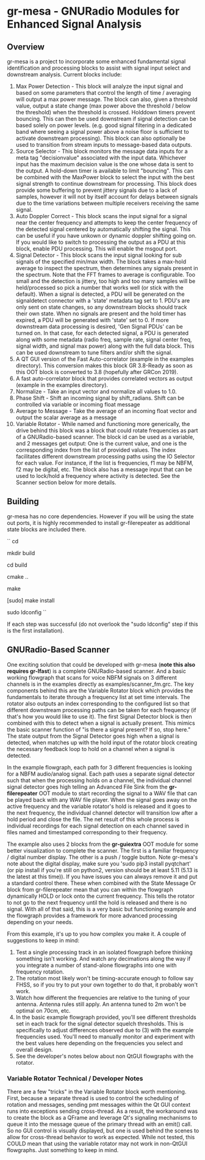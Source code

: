 # gr-mesa - GNURadio Modules for Enhanced Signal Analysis

## Overview
gr-mesa is a project to incorporate some enhanced fundamental signal identification and processing blocks to assist with signal input select and downstream analysis.  Current blocks include:


1. Max Power Detection - This block will analyze the input signal and based on some parameters that control the length of time / averaging will output a max power message.  The block can also, given a threshold value, output a state change (max power above the threshold / below the threshold) when the threshold is crossed.  Holddown timers prevent bouncing.  This can then be used downstream if signal detection can be based solely on power levels.  (e.g. good signal filtering in a dedicated band where seeing a signal power above a noise floor is sufficient to activate downstream processing).  This block can also optionally be used to transition from stream inputs to message-based data outputs.
2. Source Selector - This block monitors the message data inputs for a meta tag "decisionvalue" associated with the input data.  Whichever input has the maximum decision value is the one whose data is sent to the output.  A hold-down timer is available to limit "bouncing".  This can be combined with the MaxPower block to select the input with the best signal strength to continue downstream for processing.  This block does provide some buffering to prevent jittery signals due to a lack of samples, however it will not by itself account for delays between signals due to the time variations between multiple receivers receiving the same signal.
3. Auto Doppler Correct - This block scans the input signal for a signal near the center frequency and attempts to keep the center frequency of the detected signal centered by automatically shifting the signal.  This can be useful if you have unkown or dynamic doppler shifting going on.  If you would like to switch to processing the output as a PDU at this block, enable PDU processing.  This will enable the msgout port.  
4. Signal Detector - This block scans the input signal looking for sub signals of the specified min/max width.  The block takes a max-hold average to inspect the spectrum, then determines any signals present in the spectrum.  Note that the FFT frames to average is configurable.  Too small and the detection is jittery, too high and too many samples will be held/processed so pick a number that works well (or stick with the default).  When a signal is detected, a PDU will be generated on the signaldetect connector with a 'state' metadata tag set to 1.  PDU's are only sent on state changes, so any downstream blocks should track their own state.  When no signals are present and the hold timer has expired, a PDU will be generated with 'state' set to 0.  If more downstream data processing is desired, 'Gen Signal PDUs' can be turned on.  In that case, for each detected signal, a PDU is generated along with some metadata (radio freq, sample rate, signal center freq, signal width, and signal max power) along with the full data block.  This can be used downstream to tune filters and/or shift the signal.  
5. A QT GUI version of the Fast Auto-correlator (example in the examples directory).  This conversion makes this block GR 3.8-Ready as soon as this OOT block is converted to 3.8 (hopefully after GRCon 2019).
6. A fast auto-correlator block that provides correlated vectors as output (example in the examples directory).
7. Normalize - Take an input vector and normalize all values to 1.0.
8. Phase Shift - Shift an incoming signal by shift_radians.  Shift can be controlled via variable or incoming float message
9. Average to Message - Take the average of an incoming float vector and output the scalar average as a message
10. Variable Rotator - While named and functioning more generically, the drive behind this block was a block that could rotate frequencies as part of a GNURadio-based scanner.  The block id can be used as a variable, and 2 messages get output: One is the current value, and one is the corresponding index from the list of provided values.  The index facilitates different downstream processing paths using the IO Selector for each value.  For instance, if the list is frequencies, f1 may be NBFM, f2 may be digital, etc.  The block also has a message input that can be used to lock/hold a frequency where activity is detected.  See the Scanner section below for more details.

## Building
gr-mesa has no core dependencies.  However if you will be using the state out ports, it is highly recommended to install gr-filerepeater as additional state blocks are included there.

``
cd <clone directory>

mkdir build

cd build

cmake ..

make

[sudo] make install

sudo ldconfig
``

If each step was successful (do not overlook the "sudo ldconfig" step if this is the first installation).

## GNURadio-Based Scanner
One exciting solution that could be developed with gr-mesa (**note this also requires gr-lfast**) is a complete GNURadio-based scanner.  And a basic working flowgraph that scans for voice NBFM signals on 3 different channels is in the examples directly as examples/scanner_fm.grc.  The key components behind this are the Variable Rotator block which provides the fundamentals to iterate through a frequency list at set time intervals.  The rotator also outputs an index corresponding to the configured list so that different downstream processing paths can be taken for each frequency (if that's how you would like to use it).  The first Signal Detector block is then combined with this to detect when a signal is actually present.  This mimics the basic scanner function of "is there a signal present?  If so, stop here."  The state output from the Signal Detector goes high when a signal is detected, when matches up with the hold input of the rotator block creating the necessary feedback loop to hold on a channel when a signal is detected.

In the example flowgraph, each path for 3 different frequencies is looking for a NBFM audio/analog signal.  Each path uses a separate signal detector such that when the processing holds on a channel, the individual channel signal detector goes high telling an Advanced File Sink from the **gr-filerepeater** OOT module to start recording the signal to a WAV file that can be played back with any WAV file player.  When the signal goes away on the active frequency and the variable rotator's hold is released and it goes to the next frequency, the individual channel detector will transition low after a hold period and close the file.  The net result of this whole process is individual recordings for each signal detection on each channel saved in files named and timestamped corresponding to their frequency.

The example also uses 2 blocks from the **gr-guiextra** OOT module for some better visualization to complete the scanner.  The first is a familiar frequency / digital number display.  The other is a push / toggle button.  Note gr-mesa's note about the digital display, make sure you 'sudo pip3 install pyqtchart' (or pip install if you're still on python2, version should be at least 5.11 (5.13 is the latest at this time)).  If you have issues you can always remove it and put a standard control there.  These when combined with the State Message Or block from gr-filerepeater mean that you can within the flowgraph dynamically HOLD or lock onto the current frequency.  This tells the rotator to not go to the next frequency until the hold is released and there is no signal. With all of that said, this is a very basic but functioning example and the flowgraph provides a framework for more advanced processing depending on your needs.

From this example, it's up to you how complex you make it.  A couple of suggestions to keep in mind:
1. Test a single processing track in an isolated flowgraph before thinking something isn't working.  And watch any decimations along the way if you integrate a number of stand-alone flowgraphs into one with frequency rotation.
2. The rotation most likely won't be timing-accurate enough to follow say FHSS, so if you try to put your own together to do that, it probably won't work.
3. Watch how different the frequencies are relative to the tuning of your antenna.  Antenna rules still apply.  An antenna tuned to 2m won't be optimal on 70cm, etc.
4. In the basic example flowgraph provided, you'll see different thresholds set in each track for the signal detector squelch thresholds.  This is specifically to adjust differences observed due to (3) with the example frequencies used.  You'll need to manually monitor and experiment with the best values here depending on the frequencies you select and overall design.
5. See the developer's notes below about non QtGUI flowgraphs with the rotator.

### Variable Rotator Technical / Developer Notes
There are a few "tricks" in the Variable Rotator block worth mentioning.  First, because a separate thread is used to control the scheduling of rotation and messages, sending pmt messages within the Qt GUI context runs into exceptions sending cross-thread.  As a result, the workaround was to create the block as a QFrame and leverage Qt's signaling mechanisms to queue it into the message queue of the primary thread with an emit() call.  So no GUI control is visually displayed, but one is used behind the scenes to allow for cross-thread behavior to work as expected.  While not tested, this COULD mean that using the variable rotator may not work in non-QtGUI flowgraphs.  Just something to keep in mind.

